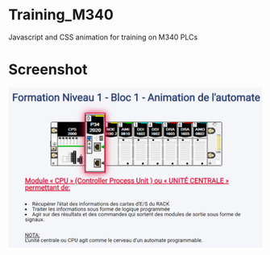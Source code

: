 # Training_M340

 Javascript and CSS animation for training on M340 PLCs
 
# Screenshot

![screenshot](https://github.com/Bernardo59/Training_M340/blob/main/assets/img/Training_M340.PNG?raw=true)
